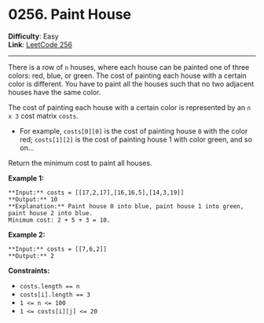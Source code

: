 # 0256. Paint House

**Difficulty**: Easy  
**Link**: [LeetCode 256](https://leetcode.com/problems/paint-house)

---

There is a row of `n` houses, where each house can be painted one of three colors: red, blue, or green. The cost of painting each house with a certain color is different. You have to paint all the houses such that no two adjacent houses have the same color.

The cost of painting each house with a certain color is represented by an `n x 3` cost matrix `costs`.

- For example, `costs[0][0]` is the cost of painting house `0` with the color red; `costs[1][2]` is the cost of painting house 1 with color green, and so on...

Return the minimum cost to paint all houses.

**Example 1:**

    **Input:** costs = [[17,2,17],[16,16,5],[14,3,19]]
    **Output:** 10
    **Explanation:** Paint house 0 into blue, paint house 1 into green, paint house 2 into blue.
    Minimum cost: 2 + 5 + 3 = 10.

**Example 2:**

    **Input:** costs = [[7,6,2]]
    **Output:** 2

**Constraints:**

- `costs.length == n`
- `costs[i].length == 3`
- `1 <= n <= 100`
- `1 <= costs[i][j] <= 20`
